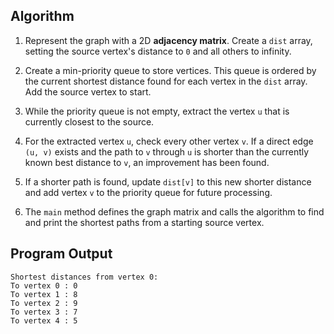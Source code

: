 ## Algorithm

1. Represent the graph with a 2D **adjacency matrix**. Create a `dist` array, setting the source vertex's distance to `0` and all others to infinity.

2. Create a min-priority queue to store vertices. This queue is ordered by the current shortest distance found for each vertex in the `dist` array. Add the source vertex to start.

3. While the priority queue is not empty, extract the vertex `u` that is currently closest to the source.

4. For the extracted vertex `u`, check every other vertex `v`. If a direct edge `(u, v)` exists and the path to `v` through `u` is shorter than the currently known best distance to `v`, an improvement has been found.

5. If a shorter path is found, update `dist[v]` to this new shorter distance and add vertex `v` to the priority queue for future processing.

6. The `main` method defines the graph matrix and calls the algorithm to find and print the shortest paths from a starting source vertex.

## Program Output
```
Shortest distances from vertex 0:
To vertex 0 : 0
To vertex 1 : 8
To vertex 2 : 9
To vertex 3 : 7
To vertex 4 : 5
```